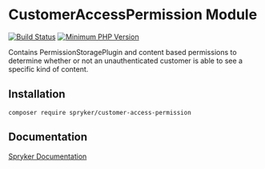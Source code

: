 # CustomerAccessPermission Module
[![Build Status](https://travis-ci.org/spryker/customer-access-permission.svg)](https://travis-ci.org/spryker/customer-access-permission)
[![Minimum PHP Version](https://img.shields.io/badge/php-%3E%3D%207.2-8892BF.svg)](https://php.net/)

Contains PermissionStoragePlugin and content based permissions to determine whether or not an unauthenticated customer is able to see a specific kind of content.

## Installation

```
composer require spryker/customer-access-permission
```

## Documentation

[Spryker Documentation](https://academy.spryker.com/developing_with_spryker/module_guide/modules.html)
